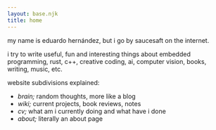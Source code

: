 ```yaml
---
layout: base.njk
title: home
---
```


my name is eduardo hernández, but i go by saucesaft on the internet.

i try to write useful, fun and interesting things about embedded programming, rust, c++, creative coding, ai, computer vision, books, writing, music, etc.

website subdivisions explained:

- *brain;* random thoughts, more like a blog
- *wiki;* current projects, book reviews, notes
- *cv;* what am i currently doing and what have i done
- *about;* literally an about page
